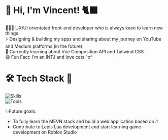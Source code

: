 # 👋 Hi, I'm Vincent! 🐈‍⬛

🧑🏻‍💻 UX/UI orientated front-end developer who is always keen to learn new things<br/>
⚡ Designing & building my apps and sharing about my journey on YouTube and Medium platforms (in the future)<br/>
🌱 Currently learning about Vue Composition API and Tailwind CSS<br/>
😄 Fun Fact: I'm an INTJ and love cats ^o^<br/>

# 🛠️ Tech Stack 💼
![Skills](https://skillicons.dev/icons?i=js,html,css,sass)<br/>
![Tools](https://skillicons.dev/icons?i=figma,vscode,obsidian,md)

✨Future goals:<br/>
- To fully learn the MEVN stack and build a web application based on it
- Contribute to Lapis Lua development and start learning game development on Roblox Studio

<!--
- 🤔 I’m looking for ...
- 💬 Ask me about ...
- 📫 How to reach me: ...
-->
